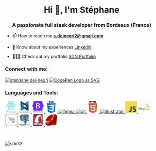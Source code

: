 <h1 align="center">Hi 👋, I'm Stéphane</h1>
<h3 align="center">A passionate full stask developer from Bordeaux (France)</h3>

- 📫 How to reach me **s.deinegri2@gmail.com**

- 📄 Know about my experiences <a class="libutton" href="https://www.linkedin.com/in/stephane-dn" target="_blank">LinkedIn</a>
  
- 👨🏻‍💻 Check out my portfolio <a class="pobutton" href="https://stephanedn.com" target="_blank">SDN Portfolio</a>
  
<h3 align="left">Connect with me:</h3>
<p align="left">
<a href="https://www.linkedin.com/in/stephane-dn" target="blank"><img align="center" src="https://raw.githubusercontent.com/rahuldkjain/github-profile-readme-generator/master/src/images/icons/Social/linked-in-alt.svg" alt="stephane dei-negri" height="30" width="40" /></a>
<a href="https://www.codepen.io/SDN33" target="blank"><img align="center" src="https://assets.codepen.io/t-1/codepen-logo.svg" alt="CodePen Logo as SVG" height="30" width="40" color="white" /></a>
</p>

<h3 align="left">Languages and Tools:</h3>
<p align="left"> <a href="https://backbonejs.org" target="_blank" rel="noreferrer">  <img src="https://raw.githubusercontent.com/devicons/devicon/master/icons/react/react-original-wordmark.svg" alt="ruby" width="40" height="40"/> <img src="https://raw.githubusercontent.com/devicons/devicon/master/icons/backbonejs/backbonejs-original-wordmark.svg" alt="backbonejs" width="40" height="40"/> </a> <a href="https://getbootstrap.com" target="_blank" rel="noreferrer"> <img src="https://raw.githubusercontent.com/devicons/devicon/master/icons/bootstrap/bootstrap-plain-wordmark.svg" alt="bootstrap" width="40" height="40"/> </a> <a href="https://www.w3schools.com/css/" target="_blank" rel="noreferrer"> <img src="https://raw.githubusercontent.com/devicons/devicon/master/icons/css3/css3-original-wordmark.svg" alt="css3" width="40" height="40"/> </a> <a href="https://www.figma.com/" target="_blank" rel="noreferrer"> <img src="https://www.vectorlogo.zone/logos/figma/figma-icon.svg" alt="figma" width="40" height="40"/> </a> <a href="https://git-scm.com/" target="_blank" rel="noreferrer"> <img src="https://www.vectorlogo.zone/logos/git-scm/git-scm-icon.svg" alt="git" width="40" height="40"/> </a> <a href="https://www.w3.org/html/" target="_blank" rel="noreferrer"> <img src="https://raw.githubusercontent.com/devicons/devicon/master/icons/html5/html5-original-wordmark.svg" alt="html5" width="40" height="40"/> </a> <a href="https://www.adobe.com/in/products/illustrator.html" target="_blank" rel="noreferrer"> <img src="https://www.vectorlogo.zone/logos/adobe_illustrator/adobe_illustrator-icon.svg" alt="illustrator" width="40" height="40"/> </a> <a href="https://developer.mozilla.org/en-US/docs/Web/JavaScript" target="_blank" rel="noreferrer"> <img src="https://raw.githubusercontent.com/devicons/devicon/master/icons/javascript/javascript-original.svg" alt="javascript" width="40" height="40"/> </a> <a href="https://www.mysql.com/" target="_blank" rel="noreferrer"> <img src="https://raw.githubusercontent.com/devicons/devicon/master/icons/mysql/mysql-original-wordmark.svg" alt="mysql" width="40" height="40"/> </a> <a href="https://www.photoshop.com/en" target="_blank" rel="noreferrer"> <img src="https://raw.githubusercontent.com/devicons/devicon/master/icons/photoshop/photoshop-line.svg" alt="photoshop" width="40" height="40"/> </a> <a href="https://www.postgresql.org" target="_blank" rel="noreferrer"> <img src="https://raw.githubusercontent.com/devicons/devicon/master/icons/postgresql/postgresql-original-wordmark.svg" alt="postgresql" width="40" height="40"/> </a> <a href="https://rubyonrails.org" target="_blank" rel="noreferrer"> <img src="https://raw.githubusercontent.com/devicons/devicon/master/icons/rails/rails-original-wordmark.svg" alt="rails" width="40" height="40"/> </a> <a href="https://www.ruby-lang.org/en/" target="_blank" rel="noreferrer"> <img src="https://raw.githubusercontent.com/devicons/devicon/master/icons/ruby/ruby-original.svg" alt="ruby" width="40" height="40"/> </a> </p>
<br>





<p><img align="center" src="https://github-readme-stats.vercel.app/api/top-langs?username=sdn33&show_icons=true&locale=en&layout=compact" alt="sdn33" /></p>
